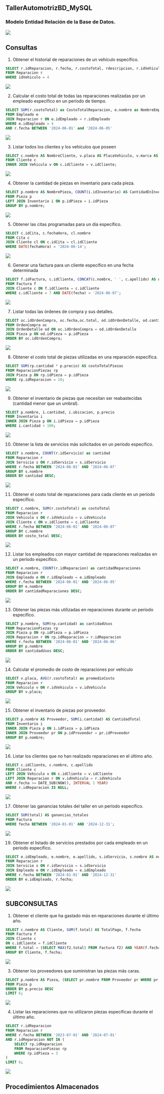 ## TallerAutomotrizBD_MySQL

### Modelo Entidad Relación de la Base de Datos.
![](./img/MER_TallerBD.png)

## Consultas
1. Obtener el historial de reparaciones de un vehículo específico.
```sql
SELECT r.idReparacion, r.fecha, r.costoTotal, rdescripcion, r.idVehiculo as Vehículo
FROM Reparacion r
WHERE idVehiculo = 4
```
![](./img/consulta1.png)

2. Calcular el costo total de todas las reparaciones realizadas por un empleado específico en un período de tiempo.

```sql
SELECT SUM(r.costoTotal) as CostoTotalReparacion, e.nombre as NombreEmpleado
FROM Empleado e
JOIN Reparacion r ON e.idEmpleado = r.idEmpleado
WHERE e.idEmpleado = 4
AND r.fecha BETWEEN '2024-06-01' and '2024-06-05'
```
![](./img/consulta2.png)

3. Listar todos los clientes y los vehículos que poseen

```sql
SELECT c.nombre AS NombreCliente, v.placa AS PlacaVehiculo, v.marca AS MarcaVehiculo, v.modelo AS ModeloVehiculo
FROM Cliente c
INNER JOIN Vehiculo v ON c.idCliente = v.idCliente;
```
![](./img/consulta3.png)

4. Obtener la cantidad de piezas en inventario para cada pieza.

```sql
SELECT p.nombre AS NombrePieza, COUNT(i.idInventario) AS CantidadEnInventario
FROM Pieza p
LEFT JOIN Inventario i ON p.idPieza = i.idPieza
GROUP BY p.nombre;
```
![](./img/consulta4.png)

5. Obtener las citas programadas para un día específico.

```sql
SELECT c.idCita, c.fechaHora, cl.nombre
FROM Cita c
JOIN Cliente cl ON c.idCita = cl.idCliente
WHERE DATE(fechaHora) = '2024-06-14';
```
![](./img/consulta5.png)

6. Generar una factura para un cliente específico en una fecha determinada

```sql
SELECT f.idFactura, c.idCliente, CONCAT(c.nombre, ' ', c.apellido) AS nombreCliente, f.fecha, f.total
FROM Factura f
JOIN Cliente c ON f.idCliente = c.idCliente
WHERE c.idCliente = 7 AND DATE(fecha) = '2024-06-07';
```
![](./img/consulta6.png)

7. Listar todas las órdenes de compra y sus detalles.
```sql
SELECT oc.idOrdenCompra, oc.fecha,oc.total, od.idOrdenDetalle, od.cantidad, od.precio, p.nombre AS nombrePieza, p.descripcion AS descripcionPieza
FROM OrdenCompra oc
JOIN OrdenDetalle od ON oc.idOrdenCompra = od.idOrdenDetalle
JOIN Pieza p ON od.idPieza = p.idPieza
ORDER BY oc.idOrdenCompra;
```
![](./img/consulta7.png)

8. Obtener el costo total de piezas utilizadas en una reparación específica.
```sql
SELECT SUM(rp.cantidad * p.precio) AS costoTotalPiezas
FROM ReparacionPiezas rp
JOIN Pieza p ON rp.idPieza = p.idPieza
WHERE rp.idReparacion = 10;
```
![](./img/consulta8.png)

9. Obtener el inventario de piezas que necesitan ser reabastecidas (cantidad menor que un umbral).
```sql
SELECT p.nombre, i.cantidad, i.ubicacion, p.precio
FROM Inventario i
INNER JOIN Pieza p ON i.idPieza = p.idPieza
WHERE i.cantidad < 100;
```
![](./img/consulta9.png)

10. Obtener la lista de servicios más solicitados en un período específico.
```sql
SELECT s.nombre, COUNT(r.idServicio) as cantidad
FROM Reparacion r
JOIN Servicio s ON r.idServicio = s.idServicio
WHERE r.fecha BETWEEN '2024-06-01' AND '2024-06-07'
GROUP BY s.nombre
ORDER BY cantidad DESC;
```
![](./img/consulta10.png)

11. Obtener el costo total de reparaciones para cada cliente en un período específico.

```sql
SELECT c.nombre, SUM(r.costoTotal) as costoTotal
FROM Reparacion r
JOIN Vehiculo v ON r.idVehiculo = v.idVehiculo
JOIN Cliente c ON v.idCliente = c.idCliente
WHERE r.fecha BETWEEN '2024-06-01' AND '2024-06-07'
GROUP BY c.nombre
ORDER BY costo_total DESC;
```
![](./img/consulta11.png)

12. Listar los empleados con mayor cantidad de reparaciones realizadas en un período específico.
```sql
SELECT e.nombre, COUNT(r.idReparacion) as cantidadReparaciones
FROM Reparacion r
JOIN Empleado e ON r.idEmpleado = e.idEmpleado
WHERE r.fecha BETWEEN '2024-06-01' AND '2024-06-05'
GROUP BY e.nombre
ORDER BY cantidadReparaciones DESC;
```
![](./img/consulta12.png)

13. Obtener las piezas más utilizadas en reparaciones durante un período específico.
```sql
SELECT p.nombre, SUM(rp.cantidad) as cantidadUsos
FROM ReparacionPiezas rp
JOIN Pieza p ON rp.idPieza = p.idPieza
JOIN Reparacion r ON rp.idReparacion = r.idReparacion
WHERE r.fecha BETWEEN '2024-06-01' AND '2024-06-06'
GROUP BY p.nombre
ORDER BY cantidadUsos DESC;
```

![](./img/consulta13.png)

14. Calcular el promedio de costo de reparaciones por vehículo
```sql
SELECT v.placa, AVG(r.costoTotal) as promedioCosto
FROM Reparacion r
JOIN Vehiculo v ON r.idVehiculo = v.idVehiculo
GROUP BY v.placa;
```
![](./img/consulta14.png)

15. Obtener el inventario de piezas por proveedor.
```sql
SELECT p.nombre AS Proveedor, SUM(i.cantidad) AS CantidadTotal
FROM Inventario i
INNER JOIN Pieza p ON i.idPieza = p.idPieza
INNER JOIN Proveedor pr ON p.idProveedor = pr.idProveedor
GROUP BY p.nombre;
```
![](./img/consulta15.png)

16. Listar los clientes que no han realizado reparaciones en el último año.
```sql
SELECT c.idCliente, c.nombre, c.apellido
FROM Cliente c
LEFT JOIN Vehiculo v ON c.idCliente = v.idCliente
LEFT JOIN Reparacion r ON v.idVehiculo = r.idVehiculo 
AND r.fecha >= DATE_SUB(NOW(), INTERVAL 1 YEAR)
WHERE r.idReparacion IS NULL;
```
![](./img/consulta16.png)

17. Obtener las ganancias totales del taller en un período específico.
```sql
SELECT SUM(total) AS ganancias_totales
FROM Factura
WHERE fecha BETWEEN '2024-01-01' AND '2024-12-31';
```
![](./img/consulta17.png)

19. Obtener el listado de servicios prestados por cada empleado en un período específico.
```sql
SELECT e.idEmpleado, e.nombre, e.apellido, s.idServicio, s.nombre AS nombreServicio, r.fecha
FROM Reparacion r
JOIN Servicio s ON r.idServicio = s.idServicio
JOIN Empleado e ON r.idEmpleado = e.idEmpleado
WHERE r.fecha BETWEEN '2024-01-01' AND '2024-12-31'
ORDER BY e.idEmpleado, r.fecha;
```
![](./img/consulta19.png)

## SUBCONSULTAS

1. Obtener el cliente que ha gastado más en reparaciones durante el último año.
```sql
SELECT c.nombre AS Cliente, SUM(f.total) AS TotalPago, f.fecha
FROM Factura f
JOIN Cliente c
ON c.idCliente = f.idCliente
WHERE f.total = (SELECT MAX(f2.total) FROM Factura f2) AND YEAR(f.fecha) = '2024'
GROUP BY Cliente, f.fecha;
```
![](./img/subconsulta1.png)

3. Obtener los proveedores que suministran las piezas más caras.
```sql
SELECT p.nombre AS Pieza, (SELECT pr.nombre FROM Proveedor pr WHERE pr.idProveedor = p.idProveedor) AS Proveedor, p.precio
FROM Pieza p
ORDER BY p.precio DESC
LIMIT 6;
```
![](./img/subconsulta3.png)

4. Listar las reparaciones que no utilizaron piezas específicas durante el último año.
```sql
SELECT r.idReparacion
FROM Reparacion r
WHERE r.fecha BETWEEN '2023-07-01' AND '2024-07-01'
AND r.idReparacion NOT IN (
    SELECT rp.idReparacion
    FROM ReparacionPiezas rp
    WHERE rp.idPieza = 3
)
LIMIT 6;
```
![](./img/subconsulta4.png)


## Procedimientos Almacenados
